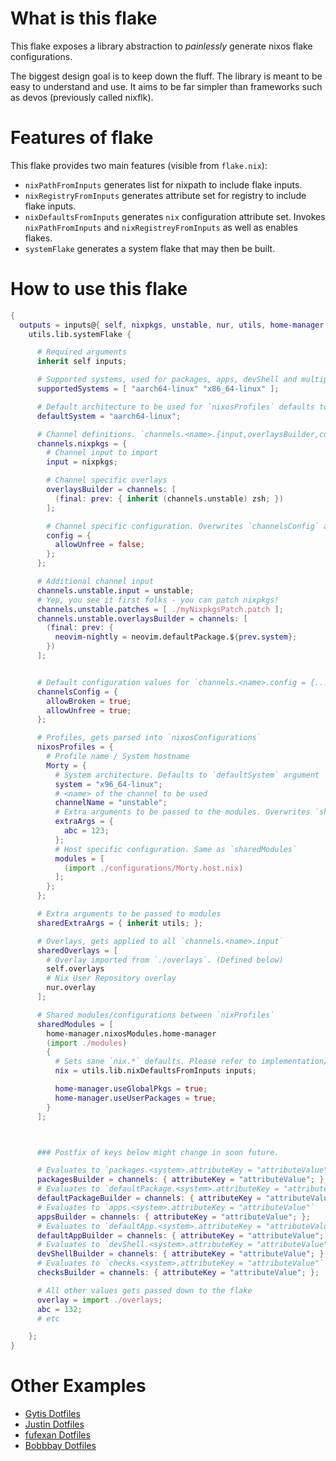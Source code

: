 # What is this flake #

This flake exposes a library abstraction to *painlessly* generate nixos flake configurations.

The biggest design goal is to keep down the fluff. The library is
meant to be easy to understand and use. It aims to be far simpler
than frameworks such as devos (previously called nixflk).

# Features of flake #

This flake provides two main features (visible from `flake.nix`):


- `nixPathFromInputs` generates list for nixpath to include flake inputs.
- `nixRegistryFromInputs` generates attribute set for registry to include flake inputs.
- `nixDefaultsFromInputs` generates `nix` configuration attribute set. Invokes `nixPathFromInputs` and `nixRegistreyFromInputs` as well as enables flakes.
- `systemFlake` generates a system flake that may then be built.

# How to use this flake #

```nix
{
  outputs = inputs@{ self, nixpkgs, unstable, nur, utils, home-manager, neovim }:
    utils.lib.systemFlake {

      # Required arguments
      inherit self inputs;

      # Supported systems, used for packages, apps, devShell and multiple other definitions. Defaults to `flake-utils.lib.defaultSystems`
      supportedSystems = [ "aarch64-linux" "x86_64-linux" ];

      # Default architecture to be used for `nixosProfiles` defaults to "x86_64-linux". Might get renamed in near future
      defaultSystem = "aarch64-linux";

      # Channel definitions. `channels.<name>.{input,overlaysBuilder,config}`
      channels.nixpkgs = {
        # Channel input to import
        input = nixpkgs;

        # Channel specific overlays
        overlaysBuilder = channels: [
          (final: prev: { inherit (channels.unstable) zsh; })
        ];

        # Channel specific configuration. Overwrites `channelsConfig` argument
        config = {
          allowUnfree = false;
        };
      };

      # Additional channel input
      channels.unstable.input = unstable;
      # Yep, you see it first folks - you can patch nixpkgs!
      channels.unstable.patches = [ ./myNixpkgsPatch.patch ];
      channels.unstable.overlaysBuilder = channels: [
        (final: prev: {
          neovim-nightly = neovim.defaultPackage.${prev.system};
        })
      ];


      # Default configuration values for `channels.<name>.config = {...}`
      channelsConfig = {
        allowBroken = true;
        allowUnfree = true;
      };

      # Profiles, gets parsed into `nixosConfigurations`
      nixosProfiles = {
        # Profile name / System hostname
        Morty = {
          # System architecture. Defaults to `defaultSystem` argument
          system = "x96_64-linux";
          # <name> of the channel to be used
          channelName = "unstable";
          # Extra arguments to be passed to the modules. Overwrites `sharedExtraArgs` argument
          extraArgs = {
            abc = 123;
          };
          # Host specific configuration. Same as `sharedModules`
          modules = [
            (import ./configurations/Morty.host.nix)
          ];
        };
      };

      # Extra arguments to be passed to modules
      sharedExtraArgs = { inherit utils; };

      # Overlays, gets applied to all `channels.<name>.input`
      sharedOverlays = [
        # Overlay imported from `./overlays`. (Defined below)
        self.overlays
        # Nix User Repository overlay
        nur.overlay
      ];

      # Shared modules/configurations between `nixProfiles`
      sharedModules = [
        home-manager.nixosModules.home-manager
        (import ./modules)
        {
          # Sets sane `nix.*` defaults. Please refer to implementation/readme for more details.
          nix = utils.lib.nixDefaultsFromInputs inputs;

          home-manager.useGlobalPkgs = true;
          home-manager.useUserPackages = true;
        }
      ];



      ### Postfix of keys below might change in soon future.

      # Evaluates to `packages.<system>.attributeKey = "attributeValue"`
      packagesBuilder = channels: { attributeKey = "attributeValue"; };
      # Evaluates to `defaultPackage.<system>.attributeKey = "attributeValue"`
      defaultPackageBuilder = channels: { attributeKey = "attributeValue"; };
      # Evaluates to `apps.<system>.attributeKey = "attributeValue"`
      appsBuilder = channels: { attributeKey = "attributeValue"; };
      # Evaluates to `defaultApp.<system>.attributeKey = "attributeValue"`
      defaultAppBuilder = channels: { attributeKey = "attributeValue"; };
      # Evaluates to `devShell.<system>.attributeKey = "attributeValue"`
      devShellBuilder = channels: { attributeKey = "attributeValue"; };
      # Evaluates to `checks.<system>.attributeKey = "attributeValue"`
      checksBuilder = channels: { attributeKey = "attributeValue"; };

      # All other values gets passed down to the flake
      overlay = import ./overlays;
      abc = 132;
      # etc

    };
}


```


# Other Examples #

- [Gytis Dotfiles](https://github.com/gytis-ivaskevicius/nixfiles/blob/master/flake.nix)
- [Justin Dotfiles](https://github.com/DieracDelta/flakes/blob/flakes/flake.nix)
- [fufexan Dotfiles](https://github.com/fufexan/nixos-config/blob/master/flake.nix)
- [Bobbbay Dotfiles](https://github.com/Bobbbay/dotfiles/blob/master/flake.nix)


